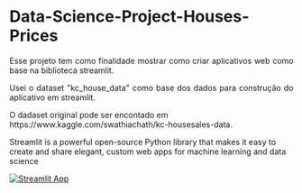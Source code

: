 # Data-Science-Project-Houses-Prices
<p align="justify"> Esse projeto tem como finalidade mostrar como criar aplicativos web como base na biblioteca streamlit.</p>
<p align="justify"> Usei o dataset "kc_house_data" como base dos dados para construção do aplicativo em streamlit.</p>
<p align="">  O dadaset original pode ser encontado em https://www.kaggle.com/swathiachath/kc-housesales-data. </p>
<p align="">Streamlit is a powerful open-source Python library that makes it easy to create and share elegant, 
  custom web apps for machine learning and data science </p>
  
[![Streamlit App](https://static.streamlit.io/badges/streamlit_badge_black_white.svg)](https://share.streamlit.io/streamlit/demo-face-gan)

